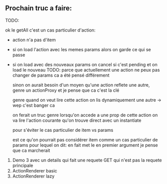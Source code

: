 ## Prochain truc a faire:

TODO:

ok le getAll c'est un cas particulier d'action:

- action n'a pas d'item
- si on load l'action avec les memes params alors on garde ce qui se passe
- si on load avec des nouveaux params on cancel si c'est pending et on load le nouveau
  TODO: parce que actuellement une action ne peux pas changer de params
  ca a été pensé différement

  sinon on aurait besoin d'un moyen qu'une action reflete une autre, genre un actionProxy
  et je pense que ca c'est la clé

  genre quand on veut lire cette action on lis dynamiquement une autre -> wep c'est banger ca

  on ferait un truc genre
  lorsqu'on accede a une prop de cette action
  on va lire l'action courante qu'on trouve direct avec un instantiate

  pour s'éviter le cas particulier de item vs params

  est ce qu'on pourrait pas considérer item comme un cas particulier de params
  pour lequel on dit: en fait met le en premier argument
  je pense que ca marcherait

1. Demo 3 avec un details qui fait une requete GET qui n'est pas la requete principale
2. ActionRenderer basic
3. ActionRenderer lazy
